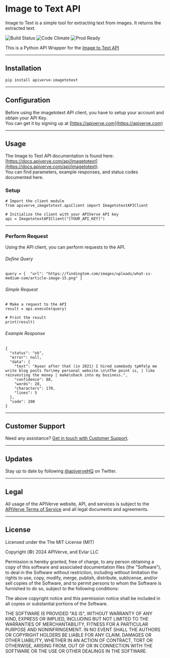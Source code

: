 Image to Text API
============

Image to Text is a simple tool for extracting text from images. It returns the extracted text.

![Build Status](https://img.shields.io/badge/build-passing-green)
![Code Climate](https://img.shields.io/badge/maintainability-B-purple)
![Prod Ready](https://img.shields.io/badge/production-ready-blue)

This is a Python API Wrapper for the [Image to Text API](https://apiverve.com/marketplace/api/imagetotext)

---

## Installation
	pip install apiverve-imagetotext

---

## Configuration

Before using the imagetotext API client, you have to setup your account and obtain your API Key.  
You can get it by signing up at [https://apiverve.com](https://apiverve.com)

---

## Usage

The Image to Text API documentation is found here: [https://docs.apiverve.com/api/imagetotext](https://docs.apiverve.com/api/imagetotext).  
You can find parameters, example responses, and status codes documented here.

### Setup

```
# Import the client module
from apiverve_imagetotext.apiClient import ImagetotextAPIClient

# Initialize the client with your APIVerve API key
api = ImagetotextAPIClient("[YOUR_API_KEY]")
```

---


### Perform Request
Using the API client, you can perform requests to the API.

###### Define Query

```
query = {  "url": "https://findingtom.com/images/uploads/what-is-medium-com/article-image-15.png" }
```

###### Simple Request

```
# Make a request to the API
result = api.execute(query)

# Print the result
print(result)
```

###### Example Response

```
{
  "status": "ok",
  "error": null,
  "data": {
    "text": "Ayear after that (in 2021) I hired somebody tpHfelp me write blog posts for\nmy personal website.\n\nThe point is, | like reinvesting the money | make\nback into my business.",
    "confidence": 88,
    "words": 28,
    "characters": 170,
    "lines": 5
  },
  "code": 200
}
```

---

## Customer Support

Need any assistance? [Get in touch with Customer Support](https://apiverve.com/contact).

---

## Updates
Stay up to date by following [@apiverveHQ](https://twitter.com/apiverveHQ) on Twitter.

---

## Legal

All usage of the APIVerve website, API, and services is subject to the [APIVerve Terms of Service](https://apiverve.com/terms) and all legal documents and agreements.

---

## License
Licensed under the The MIT License (MIT)

Copyright (&copy;) 2024 APIVerve, and Evlar LLC

Permission is hereby granted, free of charge, to any person obtaining a copy of this software and associated documentation files (the "Software"), to deal in the Software without restriction, including without limitation the rights to use, copy, modify, merge, publish, distribute, sublicense, and/or sell copies of the Software, and to permit persons to whom the Software is furnished to do so, subject to the following conditions:

The above copyright notice and this permission notice shall be included in all copies or substantial portions of the Software.

THE SOFTWARE IS PROVIDED "AS IS", WITHOUT WARRANTY OF ANY KIND, EXPRESS OR IMPLIED, INCLUDING BUT NOT LIMITED TO THE WARRANTIES OF MERCHANTABILITY, FITNESS FOR A PARTICULAR PURPOSE AND NONINFRINGEMENT. IN NO EVENT SHALL THE AUTHORS OR COPYRIGHT HOLDERS BE LIABLE FOR ANY CLAIM, DAMAGES OR OTHER LIABILITY, WHETHER IN AN ACTION OF CONTRACT, TORT OR OTHERWISE, ARISING FROM, OUT OF OR IN CONNECTION WITH THE SOFTWARE OR THE USE OR OTHER DEALINGS IN THE SOFTWARE.